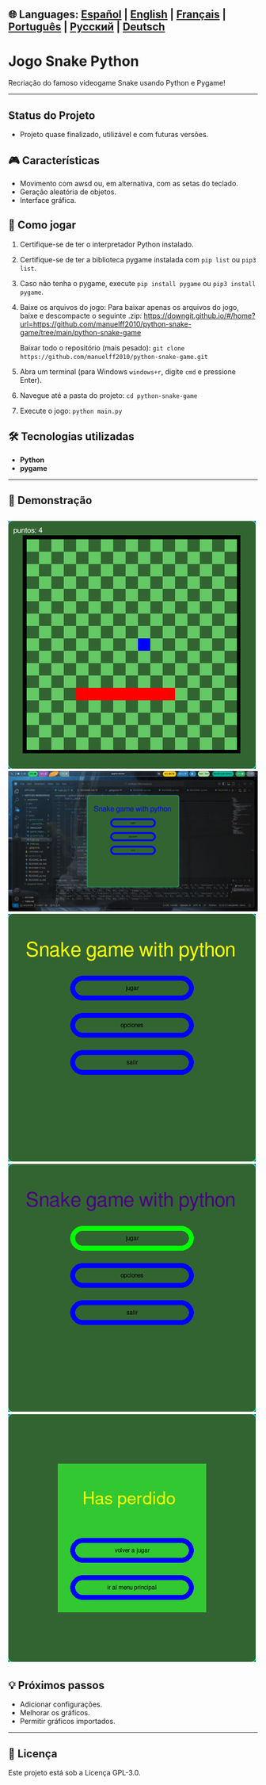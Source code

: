 🌐 **Languages:** [Español](../README.md) | [English](README.en.md) | [Français](README.fr.md) | [Português](README.pt.md) | [Русский](README.ru.md) | [Deutsch](README.de.md)
---
# Jogo Snake Python

Recriação do famoso videogame Snake usando Python e Pygame!

---
## Status do Projeto
* Projeto quase finalizado, utilizável e com futuras versões.
## 🎮 Características

* Movimento com awsd ou, em alternativa, com as setas do teclado.
* Geração aleatória de objetos.
* Interface gráfica.

## 🚀 Como jogar

1. Certifique-se de ter o interpretador Python instalado.
2. Certifique-se de ter a biblioteca pygame instalada com `pip list` ou `pip3 list`.
3. Caso não tenha o pygame, execute `pip install pygame` ou `pip3 install pygame`.
4. Baixe os arquivos do jogo:
   Para baixar apenas os arquivos do jogo, baixe e descompacte o seguinte .zip:
   https://downgit.github.io/#/home?url=https://github.com/manuelff2010/python-snake-game/tree/main/python-snake-game

   Baixar todo o repositório (mais pesado):
   `git clone https://github.com/manuelff2010/python-snake-game.git`
5. Abra um terminal (para Windows `windows+r`, digite `cmd` e pressione Enter).
6. Navegue até a pasta do projeto: `cd python-snake-game`
7. Execute o jogo: `python main.py`

## 🛠️ Tecnologias utilizadas
* **Python**
* **pygame**
---
## 📸 Demonstração

![Screenshot des Spiels](imagenes/vista_juego.png)
![Screenshot des Spiels](imagenes/vista_escritorio.png)
![Screenshot des Spiels](imagenes/vista_menu_1.png)
![Screenshot des Spiels](imagenes/vista_menu_2.png)
![Screenshot des Spiels](imagenes/vista_menu_perdida.png)
---
## 💡 Próximos passos

* Adicionar configurações.
* Melhorar os gráficos.
* Permitir gráficos importados.
---

## 📄 Licença

Este projeto está sob a Licença GPL-3.0.
